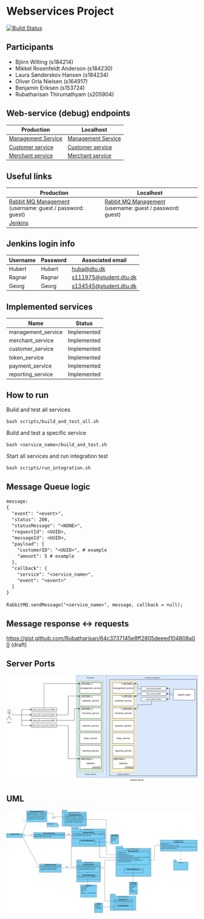 # Webservices Project
[![Build Status](http://g-20.compute.dtu.dk:8282/buildStatus/icon?job=DTUPay-CI_CD&build=0&subject=CI/CD)](http://g-20.compute.dtu.dk:8282/job/DTUPay-CI_CD/lastBuild/)

## Participants
* Björn Wilting (s184214)
* Mikkel Rosenfeldt Anderson (s184230)
* Laura Sønderskov Hansen (s184234)
* Oliver Orla Nielsen (s164917)
* Benjamin Eriksen (s153724)
* Rubatharisan Thirumathyam (s205904)

## Web-service (debug) endpoints
| Production                                                               | Localhost |
|--------------------------------------------------------------------------|-----------|
| [Management Service](http://g-20.compute.dtu.dk:8080/management_service) | [Management Service](http://localhost:8080/management_service) |
| [Customer service](http://g-20.compute.dtu.dk:8081/customer_service)     | [Customer service](http://localhost:8081/customer_service)     |
| [Merchant service](http://g-20.compute.dtu.dk:8082/merchant_service)     | [Merchant service](http://localhost:8082/merchant_service)     |

## Useful links
| Production                                                               | Localhost                      |
|----------------------|------------------------------------------------------------------------------------|
| [Rabbit MQ Management](http://g-20.compute.dtu.dk:15672) (username: guest / password: guest)| [Rabbit MQ Management](http://localhost:15672) (username: guest / password: guest)|
| [Jenkins](http://g-20.compute.dtu.dk:8282/)              |          |

## Jenkins login info
| Username | Password | Associated email |
|----------------------|---------------------------------------------|--------------------------------------|
| Hubert | Hubert | huba@dtu.dk             |
| Ragnar | Ragnar | s111975@student.dtu.dk  |
| Georg  | Georg  | s134545@student.dtu.dk  |

## Implemented services
| Name                 | Status                                                                                                     |
|----------------------|----------------------------------------------------------------------------------------------------------|
| management_service   | Implemented                                                                                              |
| merchant_service     | Implemented                                                                                             |
| customer_service     | Implemented                                                                                              |
| token_service        | Implemented                                                                                              |
| payment_service      | Implemented                                                                                              |
| reporting_service    | Implemented                                                                                                 |

## How to run
Build and test all services
```
bash scripts/build_and_test_all.sh
```

Build and test a specific service
```
bash <service_name>/build_and_test.sh
```

Start all services and run integration test
```
bash scripts/run_integration.sh
```

## Message Queue logic
```
message:
{
  "event": "<event>",
  "status": 200,
  "statusMessage": "<NONE>",
  "requestId": <UUID>,
  "messageId": <UUID>,
  "payload": {
    "customerID": "<UUID>", # example
    "amount": 5 # example
  },
  "callback": {
    "service": "<service_name>",
    "event": "<event>"
  }
}

RabbitMQ.sendMessage("<service_name>", message, callback = null);
```
## Message response <-> requests
https://gist.github.com/Rubatharisan/64c3737145e8ff2805deeed104808a00 (draft)

## Server Ports
![Ports](docs/ports.png)


## UML
![UML Diagram](docs/UML.png)
